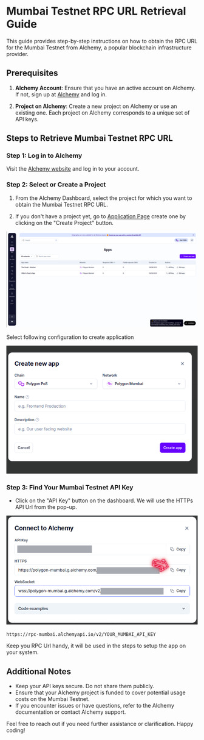 # Mumbai Testnet RPC URL Retrieval Guide

This guide provides step-by-step instructions on how to obtain the RPC URL for the Mumbai Testnet from Alchemy, a popular blockchain infrastructure provider.

## Prerequisites

1. **Alchemy Account**: Ensure that you have an active account on Alchemy. If not, sign up at [Alchemy](https://www.alchemy.com/) and log in.

2. **Project on Alchemy**: Create a new project on Alchemy or use an existing one. Each project on Alchemy corresponds to a unique set of API keys.

## Steps to Retrieve Mumbai Testnet RPC URL

### Step 1: Log in to Alchemy

Visit the [Alchemy website](https://www.alchemy.com/) and log in to your account.

### Step 2: Select or Create a Project

1. From the Alchemy Dashboard, select the project for which you want to obtain the Mumbai Testnet RPC URL.

2. If you don't have a project yet, go to [Application Page](https://dashboard.alchemy.com/apps) create one by clicking on the "Create Project" button.
 <p>
     <img src="./imgs/alchemy.png" alt="Alchmey" width="800">
 </p>

Select following configuration to create application

<p>
    <img src="./imgs/config.png" alt="Alchmey-config" width="800">
</p>


### Step 3: Find Your Mumbai Testnet API Key

-   Click on the "API Key" button on the dashboard. We will use the HTTPs API Url from the pop-up.

 <p>
     <img src="./imgs/connect_alchemy.png" alt="Alchmey" width="800">
 </p>

```plaintext
https://rpc-mumbai.alchemyapi.io/v2/YOUR_MUMBAI_API_KEY
```

Keep you RPC Url handy, it will be used in the steps to setup the app on your system.

## Additional Notes

-   Keep your API keys secure. Do not share them publicly.
-   Ensure that your Alchemy project is funded to cover potential usage costs on the Mumbai Testnet.
-   If you encounter issues or have questions, refer to the Alchemy documentation or contact Alchemy support.

Feel free to reach out if you need further assistance or clarification. Happy coding!

